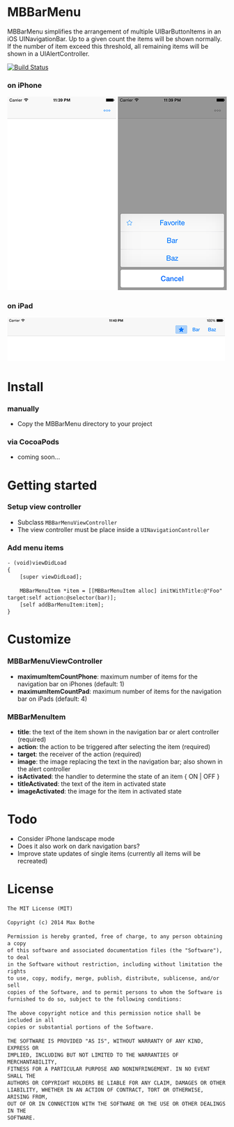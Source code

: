 # MBBarMenu
MBBarMenu simplifies the arrangement of multiple UIBarButtonItems in an iOS UINavigationBar. Up to a given count the items will be shown normally. If the number of item exceed this threshold, all remaining items will be shown in a UIAlertController.

[![Build Status](https://travis-ci.org/mathebox/MBBarMenu.svg?branch=master)](https://travis-ci.org/mathebox/MBBarMenu)

### on iPhone
![MBBarMenu Example Phone](https://raw.githubusercontent.com/mathebox/MBBarMenu/master/assets/example_phone.png)
![MBBarMenu Example Phone 2](https://raw.githubusercontent.com/mathebox/MBBarMenu/master/assets/example_phone_2.png)

### on iPad
![MBBarMenu Example Pad](https://raw.githubusercontent.com/mathebox/MBBarMenu/master/assets/example_pad.png)

# Install
### manually
- Copy the MBBarMenu directory to your project

### via CocoaPods
- coming soon…

# Getting started
### Setup view controller
- Subclass ```MBBarMenuViewController```
- The view controller must be place inside a ```UINavigationController```

### Add menu items
```objc
- (void)viewDidLoad
{
    [super viewDidLoad];

    MBBarMenuItem *item = [[MBBarMenuItem alloc] initWithTitle:@"Foo" target:self action:@selector(bar)];
    [self addBarMenuItem:item];
}
```

# Customize
### MBBarMenuViewController
- **maximumItemCountPhone**: maximum number of items for the navigation bar on iPhones (default: 1)
- **maximumItemCountPad**: maximum number of items for the navigation bar on iPads (default: 4)

### MBBarMenuItem
- **title**: the text of the item shown in the navigation bar or alert controller (required)
- **action**: the action to be triggered after selecting the item (required)
- **target**: the receiver of the action (required)
- **image**: the image replacing the text in the navigation bar; also shown in the alert controller
- **isActivated**: the handler to determine the state of an item { ON | OFF }
- **titleActivated**: the text of the item in activated state
- **imageActivated**: the image for the item in activated state

# Todo
- Consider iPhone landscape mode
- Does it also work on dark navigation bars?
- Improve state updates of single items (currently all items will be recreated)

# License
	The MIT License (MIT)
	
	Copyright (c) 2014 Max Bothe
	
	Permission is hereby granted, free of charge, to any person obtaining a copy
	of this software and associated documentation files (the "Software"), to deal
	in the Software without restriction, including without limitation the rights
	to use, copy, modify, merge, publish, distribute, sublicense, and/or sell
	copies of the Software, and to permit persons to whom the Software is
	furnished to do so, subject to the following conditions:
	
	The above copyright notice and this permission notice shall be included in all
	copies or substantial portions of the Software.
	
	THE SOFTWARE IS PROVIDED "AS IS", WITHOUT WARRANTY OF ANY KIND, EXPRESS OR
	IMPLIED, INCLUDING BUT NOT LIMITED TO THE WARRANTIES OF MERCHANTABILITY,
	FITNESS FOR A PARTICULAR PURPOSE AND NONINFRINGEMENT. IN NO EVENT SHALL THE
	AUTHORS OR COPYRIGHT HOLDERS BE LIABLE FOR ANY CLAIM, DAMAGES OR OTHER
	LIABILITY, WHETHER IN AN ACTION OF CONTRACT, TORT OR OTHERWISE, ARISING FROM,
	OUT OF OR IN CONNECTION WITH THE SOFTWARE OR THE USE OR OTHER DEALINGS IN THE
	SOFTWARE.